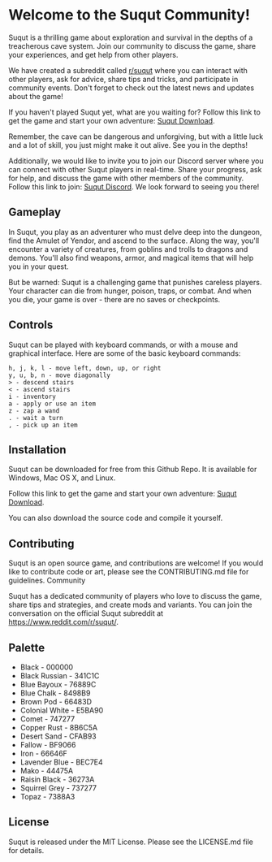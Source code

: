# Welcome to the Suqut Community!

Suqut is a thrilling game about exploration and survival in the depths of a treacherous cave system. Join our community to discuss the game, share your experiences, and get help from other players.

We have created a subreddit called [r/suqut](https://www.reddit.com/r/suqut/) where you can interact with other players, ask for advice, share tips and tricks, and participate in community events. Don't forget to check out the latest news and updates about the game!

If you haven't played Suqut yet, what are you waiting for? Follow this link to get the game and start your own adventure: [Suqut Download](https://github.com/BodenMcHale/Suqut/blob/543a7e9e2a113076827ed5e027ac502c58256ec2/carts/suqut.tic).

Remember, the cave can be dangerous and unforgiving, but with a little luck and a lot of skill, you just might make it out alive. See you in the depths!

Additionally, we would like to invite you to join our Discord server where you can connect with other Suqut players in real-time. Share your progress, ask for help, and discuss the game with other members of the community. Follow this link to join: [Suqut Discord](https://www.reddit.com/r/suqut/). We look forward to seeing you there!

## Gameplay

In Suqut, you play as an adventurer who must delve deep into the dungeon, find the Amulet of Yendor, and ascend to the surface. Along the way, you'll encounter a variety of creatures, from goblins and trolls to dragons and demons. You'll also find weapons, armor, and magical items that will help you in your quest.

But be warned: Suqut is a challenging game that punishes careless players. Your character can die from hunger, poison, traps, or combat. And when you die, your game is over - there are no saves or checkpoints.

## Controls

Suqut can be played with keyboard commands, or with a mouse and graphical interface. Here are some of the basic keyboard commands:

    h, j, k, l - move left, down, up, or right
    y, u, b, n - move diagonally
    > - descend stairs
    < - ascend stairs
    i - inventory
    a - apply or use an item
    z - zap a wand
    . - wait a turn
    , - pick up an item

## Installation

Suqut can be downloaded for free from this Github Repo. It is available for Windows, Mac OS X, and Linux. 

Follow this link to get the game and start your own adventure: [Suqut Download](https://github.com/BodenMcHale/Suqut/blob/543a7e9e2a113076827ed5e027ac502c58256ec2/carts/suqut.tic).

You can also download the source code and compile it yourself.

## Contributing

Suqut is an open source game, and contributions are welcome! If you would like to contribute code or art, please see the CONTRIBUTING.md file for guidelines.
Community

Suqut has a dedicated community of players who love to discuss the game, share tips and strategies, and create mods and variants. You can join the conversation on the official Suqut subreddit at https://www.reddit.com/r/suqut/.

## Palette

- Black - 000000
- Black Russian - 341C1C
- Blue Bayoux - 76889C
- Blue Chalk - 8498B9
- Brown Pod - 66483D
- Colonial White - E5BA90
- Comet - 747277
- Copper Rust - 8B6C5A
- Desert Sand - CFAB93
- Fallow - BF9066
- Iron - 66646F
- Lavender Blue - BEC7E4
- Mako - 44475A
- Raisin Black - 36273A
- Squirrel Grey - 737277
- Topaz - 7388A3

## License

Suqut is released under the MIT License. Please see the LICENSE.md file for details.
